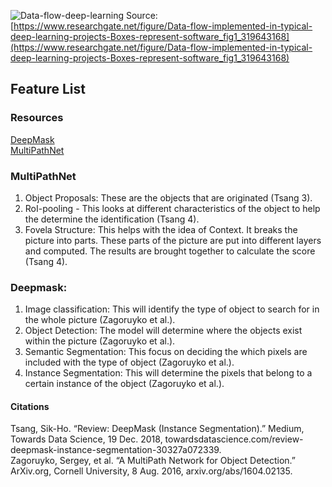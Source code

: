 ![Data-flow-deep-learning](https://user-images.githubusercontent.com/28307295/97768872-4bbdbb80-1af4-11eb-89d1-7cac92275a2e.png)
Source: [https://www.researchgate.net/figure/Data-flow-implemented-in-typical-deep-learning-projects-Boxes-represent-software_fig1_319643168](https://www.researchgate.net/figure/Data-flow-implemented-in-typical-deep-learning-projects-Boxes-represent-software_fig1_319643168)

## Feature List
### Resources
[DeepMask](https://towardsdatascience.com/review-deepmask-instance-segmentation-30327a072339) <br>
[MultiPathNet](https://arxiv.org/abs/1604.02135)

### MultiPathNet
1. Object Proposals: These are the objects that are originated (Tsang 3).
2. RoI-pooling - This looks at different characteristics of the object to help the determine the identification (Tsang 4).
3. Fovela Structure: This helps with the idea of Context. It breaks the picture into parts. These parts of the picture are put into different layers and computed. The results are brought together to calculate the score (Tsang 4). 

### Deepmask:
1. Image classification: This will identify the type of object to search for in the whole picture (Zagoruyko et al.).  
2. Object Detection: The model will determine where the objects exist within the  picture (Zagoruyko et al.).
3. Semantic Segmentation: This focus on deciding the which pixels are included with the type of object (Zagoruyko et al.).
4. Instance Segmentation: This will determine the pixels that belong to a certain instance of the object (Zagoruyko et al.).

#### Citations
Tsang, Sik-Ho. “Review: DeepMask (Instance Segmentation).” Medium, Towards Data Science, 19 Dec. 2018, towardsdatascience.com/review-deepmask-instance-segmentation-30327a072339. <br> 
Zagoruyko, Sergey, et al. “A MultiPath Network for Object Detection.” ArXiv.org, Cornell University, 8 Aug. 2016, arxiv.org/abs/1604.02135. 
